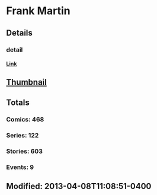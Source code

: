 # Frank  Martin 
## Details
### detail
#### [Link](http://marvel.com/comics/creators/4991/frank_martin?utm_campaign=apiRef&utm_source=225578a89fc76f3d20fbffda5d17a88d)
## [Thumbnail](http://i.annihil.us/u/prod/marvel/i/mg/9/c0/4bb7189fa904f.jpg)
## Totals
### Comics: 468
### Series: 122
### Stories: 603
### Events: 9
## Modified: 2013-04-08T11:08:51-0400